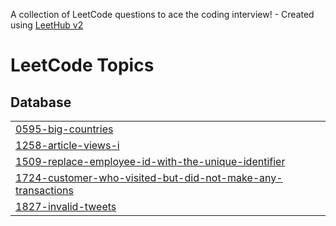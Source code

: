 A collection of LeetCode questions to ace the coding interview! - Created using [LeetHub v2](https://github.com/arunbhardwaj/LeetHub-2.0)
<!---LeetCode Topics Start-->
# LeetCode Topics
## Database
|  |
| ------- |
| [0595-big-countries](https://github.com/nathan-dinh-dev/DSA/tree/master/0595-big-countries) |
| [1258-article-views-i](https://github.com/nathan-dinh-dev/DSA/tree/master/1258-article-views-i) |
| [1509-replace-employee-id-with-the-unique-identifier](https://github.com/nathan-dinh-dev/DSA/tree/master/1509-replace-employee-id-with-the-unique-identifier) |
| [1724-customer-who-visited-but-did-not-make-any-transactions](https://github.com/nathan-dinh-dev/DSA/tree/master/1724-customer-who-visited-but-did-not-make-any-transactions) |
| [1827-invalid-tweets](https://github.com/nathan-dinh-dev/DSA/tree/master/1827-invalid-tweets) |
<!---LeetCode Topics End-->